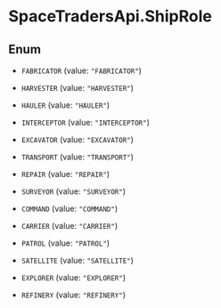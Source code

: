 # SpaceTradersApi.ShipRole

## Enum


* `FABRICATOR` (value: `"FABRICATOR"`)

* `HARVESTER` (value: `"HARVESTER"`)

* `HAULER` (value: `"HAULER"`)

* `INTERCEPTOR` (value: `"INTERCEPTOR"`)

* `EXCAVATOR` (value: `"EXCAVATOR"`)

* `TRANSPORT` (value: `"TRANSPORT"`)

* `REPAIR` (value: `"REPAIR"`)

* `SURVEYOR` (value: `"SURVEYOR"`)

* `COMMAND` (value: `"COMMAND"`)

* `CARRIER` (value: `"CARRIER"`)

* `PATROL` (value: `"PATROL"`)

* `SATELLITE` (value: `"SATELLITE"`)

* `EXPLORER` (value: `"EXPLORER"`)

* `REFINERY` (value: `"REFINERY"`)


